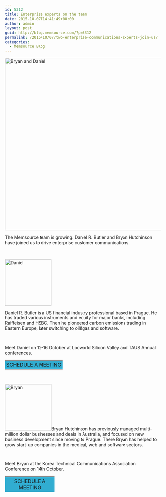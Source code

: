 ```yaml
---
id: 5312
title: Enterprise experts on the team
date: 2015-10-07T14:41:49+00:00
author: admin
layout: post
guid: http://blog.memsource.com/?p=5312
permalink: /2015/10/07/two-enterprise-communications-experts-join-us/
categories:
  - Memsource Blog
---
```

[<img class="alignnone size-full wp-image-5347" src="/wp-content/uploads/2015/10/DNB_820.jpg" alt="Bryan and Daniel" width="820" height="558" data-id="5347" />](/wp-content/uploads/2015/10/DNB_820.jpg)

The Memsource team is growing. Daniel R. Butler and Bryan Hutchinson have joined us to drive enterprise customer communications.<!--more-->

&nbsp;

[<img class="alignleft size-thumbnail wp-image-5352" src="/wp-content/uploads/2015/10/Daniel250-150x150.jpg" alt="Daniel" width="150" height="150" data-id="5352" />](/wp-content/uploads/2015/10/Daniel250.jpg)

Daniel R. Butler is a US financial industry professional based in Prague. He has traded various instruments and equity for major banks, including Raiffeisen and HSBC. Then he pioneered carbon emissions trading in Eastern Europe, later switching to oil&gas and software.

&nbsp;

Meet Daniel on 12-16 October at Locworld Silicon Valley and TAUS Annual conferences.

<table border="0" width="160" cellspacing="0">
  <tr>
    <td style="background-color: #31add1; padding: 4px 4px; border-radius: 1px;">
      <center>
        SCHEDULE A MEETING
      </center>
    </td>
  </tr>
</table>

&nbsp;

[<img class="alignleft size-thumbnail wp-image-5354" src="/wp-content/uploads/2015/10/Bryan-150x150.jpg" alt="Bryan" width="150" height="150" data-id="5354" />](/wp-content/uploads/2015/10/Bryan.jpg)Bryan Hutchinson has previously managed multi-million dollar businesses and deals in Australia, and focused on new business development since moving to Prague. There Bryan has helped to grow start-up companies in the medical, web and software sectors.

&nbsp;

Meet Bryan at the Korea Technical Communications Association Conference on 14th October.

<table style="width: 160;" border="0" cellspacing="0">
  <tr>
    <td style="background-color: #31add1; padding: 4px 4px; border-radius: 1px;">
      <center>
        SCHEDULE A MEETING
      </center>
    </td>
  </tr>
</table>